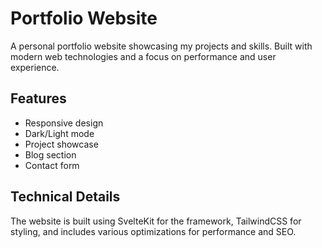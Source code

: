 # Portfolio Website

A personal portfolio website showcasing my projects and skills. Built with modern web technologies and a focus on performance and user experience.

## Features
- Responsive design
- Dark/Light mode
- Project showcase
- Blog section
- Contact form

## Technical Details
The website is built using SvelteKit for the framework, TailwindCSS for styling, and includes various optimizations for performance and SEO. 